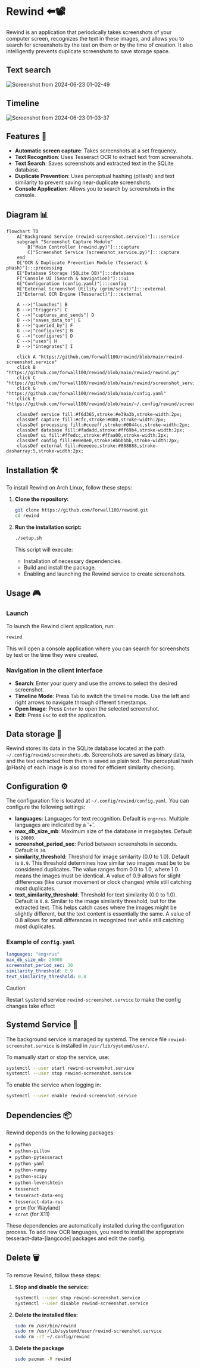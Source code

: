# Rewind ⬅️📽️

Rewind is an application that periodically takes screenshots of your computer screen, recognizes the text in these images, and allows you to search for screenshots by the text on them or by the time of creation. It also intelligently prevents duplicate screenshots to save storage space.

## Text search
![Screenshot from 2024-06-23 01-02-49](https://github.com/Forwall100/rewind/assets/78537089/79e7438b-d743-4374-a759-cce130210e9c)

## Timeline
![Screenshot from 2024-06-23 01-03-37](https://github.com/Forwall100/rewind/assets/78537089/27d37ca5-5b9c-48e4-b40c-1651711dc9de)

## Features 🚀

- **Automatic screen capture**: Takes screenshots at a set frequency.
- **Text Recognition**: Uses Tesseract OCR to extract text from screenshots.
- **Text Search**: Saves screenshots and extracted text in the SQLite database.
- **Duplicate Prevention**: Uses perceptual hashing (pHash) and text similarity to prevent saving near-duplicate screenshots.
- **Console Application**: Allows you to search by screenshots in the console.

## Diagram 📊
```mermaid
flowchart TD
    A["Background Service (rewind-screenshot.service)"]:::service
    subgraph "Screenshot Capture Module"
        B["Main Controller (rewind.py)"]:::capture
        C["Screenshot Service (screenshot_service.py)"]:::capture
    end
    D["OCR & Duplicate Prevention Module (Tesseract & pHash)"]:::processing
    E["Database Storage (SQLite DB)"]:::database
    F["Console UI (Search & Navigation)"]:::ui
    G["Configuration (config.yaml)"]:::config
    H["External Screenshot Utility (grim/scrot)"]:::external
    I["External OCR Engine (Tesseract)"]:::external

    A -->|"launches"| B
    B -->|"triggers"| C
    C -->|"captures_and_sends"| D
    D -->|"saves_data_to"| E
    E -->|"queried_by"| F
    G -->|"configures"| B
    G -->|"configures"| D
    C -->|"uses"| H
    D -->|"integrates"| I

    click A "https://github.com/forwall100/rewind/blob/main/rewind-screenshot.service"
    click B "https://github.com/forwall100/rewind/blob/main/rewind/rewind.py"
    click C "https://github.com/forwall100/rewind/blob/main/rewind/screenshot_service.py"
    click G "https://github.com/forwall100/rewind/blob/main/config.yaml"
    click E "https://github.com/forwall100/rewind/blob/main/~/.config/rewind/screenshots.db"

    classDef service fill:#f6d365,stroke:#e39a3b,stroke-width:2px;
    classDef capture fill:#cfc,stroke:#080,stroke-width:2px;
    classDef processing fill:#cceeff,stroke:#0044cc,stroke-width:2px;
    classDef database fill:#fadadd,stroke:#ff69b4,stroke-width:2px;
    classDef ui fill:#ffedcc,stroke:#ffaa00,stroke-width:2px;
    classDef config fill:#e0e0e0,stroke:#bbbbbb,stroke-width:2px;
    classDef external fill:#eeeeee,stroke:#888888,stroke-dasharray:5,stroke-width:2px;
```

## Installation 🛠️

To install Rewind on Arch Linux, follow these steps:

1. **Clone the repository:**

    ```bash
    git clone https://github.com/Forwall100/rewind.git
    cd rewind
    ```

2. **Run the installation script:**

    ```bash
    ./setup.sh
    ```

    This script will execute:
    - Installation of necessary dependencies.
    - Build and install the package.
    - Enabling and launching the Rewind service to create screenshots.

## Usage 🎮

### Launch

To launch the Rewind client application, run:

```bash
rewind
```

This will open a console application where you can search for screenshots by text or the time they were created.

### Navigation in the client interface

- **Search**: Enter your query and use the arrows to select the desired screenshot.
- **Timeline Mode**: Press `Tab` to switch the timeline mode. Use the left and right arrows to navigate through different timestamps.
- **Open Image**: Press `Enter` to open the selected screenshot.
- **Exit**: Press `Esc` to exit the application.

## Data storage 💾

Rewind stores its data in the SQLite database located at the path `~/.config/rewind/screenshots.db`. Screenshots are saved as binary data, and the text extracted from them is saved as plain text. The perceptual hash (pHash) of each image is also stored for efficient similarity checking.

## Configuration ⚙️

The configuration file is located at `~/.config/rewind/config.yaml`. You can configure the following settings:

- **languages**: Languages for text recognition. Default is `eng+rus`. Multiple languages are indicated by a '+'.
- **max_db_size_mb**: Maximum size of the database in megabytes. Default is `20000`.
- **screenshot_period_sec**: Period between screenshots in seconds. Default is `30`.
- **similarity_threshold**: Threshold for image similarity (0.0 to 1.0). Default is `0.9`. This threshold determines how similar two images must be to be considered duplicates. The value ranges from 0.0 to 1.0, where 1.0 means the images must be identical. A value of 0.9 allows for slight differences (like cursor movement or clock changes) while still catching most duplicates.
- **text_similarity_threshold**: Threshold for text similarity (0.0 to 1.0). Default is `0.8`. Similar to the image similarity threshold, but for the extracted text. This helps catch cases where the images might be slightly different, but the text content is essentially the same. A value of 0.8 allows for small differences in recognized text while still catching most duplicates.

### Example of `config.yaml`

```yaml
languages: "eng+rus"
max_db_size_mb: 20000
screenshot_period_sec: 30
similarity_threshold: 0.9
text_similarity_threshold: 0.8
```

> [!CAUTION]
> Restart systemd service `rewind-screenshot.service` to make the config changes take effect

## Systemd Service 🔄

The background service is managed by systemd. The service file `rewind-screenshot.service` is installed in `/usr/lib/systemd/user/`.

To manually start or stop the service, use:

```bash
systemctl --user start rewind-screenshot.service
systemctl --user stop rewind-screenshot.service
```

To enable the service when logging in:

```bash
systemctl --user enable rewind-screenshot.service
```

## Dependencies 📦

Rewind depends on the following packages:

- `python`
- `python-pillow`
- `python-pytesseract`
- `python-yaml`
- `python-numpy`
- `python-scipy`
- `python-levenshtein`
- `tesseract`
- `tesseract-data-eng`
- `tesseract-data-rus`
- `grim` (for Wayland)
- `scrot` (for X11)

These dependencies are automatically installed during the configuration process. To add new OCR languages, you need to install the appropriate tesseract-data-[langcode] packages and edit the config.

## Delete 🗑️

To remove Rewind, follow these steps:

1. **Stop and disable the service:**

    ```bash
    systemctl --user stop rewind-screenshot.service
    systemctl --user disable rewind-screenshot.service
    ```

2. **Delete the installed files:**

    ```bash
    sudo rm /usr/bin/rewind
    sudo rm /usr/lib/systemd/user/rewind-screenshot.service
    sudo rm -rf ~/.config/rewind
    ```

3. **Delete the package**

    ```bash
    sudo pacman -R rewind
    ```
